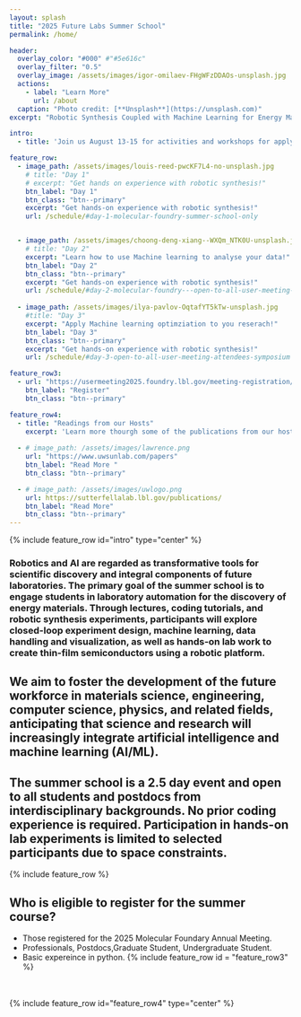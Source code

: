 ```yaml
---
layout: splash
title: "2025 Future Labs Summer School"
permalink: /home/

header:
  overlay_color: "#000" #"#5e616c"
  overlay_filter: "0.5"
  overlay_image: /assets/images/igor-omilaev-FHgWFzDDAOs-unsplash.jpg
  actions:
    - label: "Learn More"
      url: /about
  caption: "Photo credit: [**Unsplash**](https://unsplash.com)"
excerpt: "Robotic Synthesis Coupled with Machine Learning for Energy Materials."

intro: 
  - title: 'Join us August 13-15 for activities and workshops for applying machine learning to material science'

feature_row:
  - image_path: /assets/images/louis-reed-pwcKF7L4-no-unsplash.jpg
    # title: "Day 1"
    # excerpt: "Get hands on experience with robotic synthesis!"
    btn_label: "Day 1"
    btn_class: "btn--primary"
    excerpt: "Get hands-on experience with robotic synthesis!"
    url: /schedule/#day-1-molecular-foundry-summer-school-only


  - image_path: /assets/images/choong-deng-xiang--WXQm_NTK0U-unsplash.jpg
    # title: "Day 2"
    excerpt: "Learn how to use Machine learning to analyse your data!"
    btn_label: "Day 2"
    btn_class: "btn--primary"
    excerpt: "Get hands-on experience with robotic synthesis!"
    url: /schedule/#day-2-molecular-foundry---open-to-all-user-meeting-attendees-tutorial
        
  - image_path: /assets/images/ilya-pavlov-OqtafYT5kTw-unsplash.jpg
    #title: "Day 3"
    excerpt: "Apply Machine learning optimziation to you reserach!"
    btn_label: "Day 3"
    btn_class: "btn--primary"
    excerpt: "Get hands-on experience with robotic synthesis!"
    url: /schedule/#day-3-open-to-all-user-meeting-attendees-symposium

feature_row3:
  - url: "https://usermeeting2025.foundry.lbl.gov/meeting-registration/"
    btn_label: "Register"
    btn_class: "btn--primary"

feature_row4:
  - title: "Readings from our Hosts"
    excerpt: 'Learn more thourgh some of the publications from our host!'
  
  - # image_path: /assets/images/lawrence.png
    url: "https://www.uwsunlab.com/papers"
    btn_label: "Read More "
    btn_class: "btn--primary"

  - # image_path: /assets/images/uwlogo.png
    url: https://sutterfellalab.lbl.gov/publications/
    btn_label: "Read More"
    btn_class: "btn--primary"
---
```

{% include feature_row id="intro" type="center" %} 

### Robotics and AI are regarded as transformative tools for scientific discovery and integral components of future laboratories. The primary goal of the summer school is to engage students in laboratory automation for the discovery of energy materials. Through lectures, coding tutorials, and robotic synthesis experiments, participants will explore closed-loop experiment design, machine learning, data handling and visualization, as well as hands-on lab work to create thin-film semiconductors using a robotic platform.

## We aim to foster the development of the future workforce in materials science, engineering, computer science, physics, and related fields, anticipating that science and research will increasingly integrate artificial intelligence and machine learning (AI/ML).

## The summer school is a 2.5 day event and open to all students and postdocs from interdisciplinary backgrounds. No prior coding experience is required. Participation in hands-on lab experiments is limited to selected participants due to space constraints.


{% include feature_row %}

## Who is eligible to register for the summer course?
- Those registered for the 2025 Molecular Foundary Annual Meeting.
- Professionals, Postdocs,Graduate Student, Undergraduate Student.
- Basic expereince in python.
{% include feature_row id = "feature_row3" %}

<br/>
<br/>
{% include feature_row id="feature_row4" type="center" %} <!-- One of the placeholders can be reading materials (not sure how to call it) but it can provide links to Shijing/my papers;-->


<!-- 
another placeholder can be info about preparing for the summer school/ good to know. here we will add safety information, min. PPE
another placeholder can be data that we generate during the summer school and openly share through the website
another placeholder can be codes that we share as part of the summer school -->

<!-- 
{% include feature_row id="feature_row2" type="left" %}

{% include feature_row id="feature_row3" type="right" %} -->

